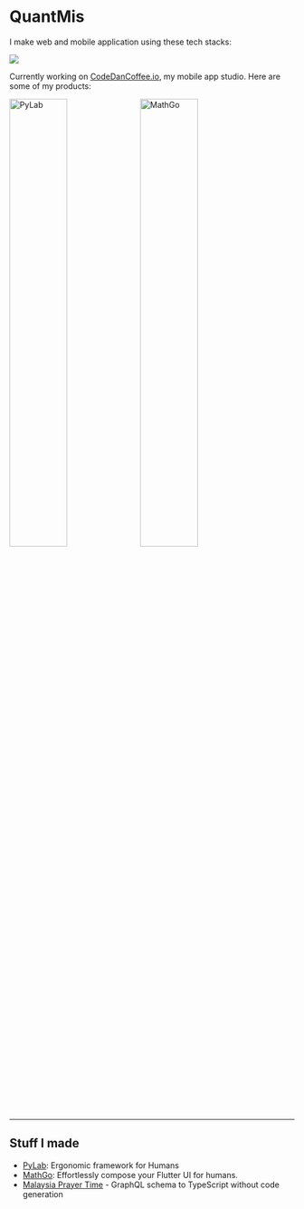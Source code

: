 # QuantMis
I make web and mobile application using these tech stacks:
<p>
  <a href="https://skillicons.dev">
    <img src="https://skillicons.dev/icons?i=typescript,vue,php,laravel,dart,flutter,swift,swiftui" />
  </a>
</p>

Currently working on [CodeDanCoffee.io](https://codedancoffee.io), my mobile app studio. Here are some of my products:

<!--- ![SaltyAom's Raiden Shogun cosplay](https://github.com/SaltyAom/SaltyAom/assets/35027979/a5fb5435-79a2-4dc7-9eb8-dd6c8af5969e) --->

<!--- <img src=https://github.com/SaltyAom/SaltyAom/assets/35027979/68725802-2675-4a11-ad45-eb1bcc3e5827 alt="SaltyAom's Nightingale cosplay" /> --->

<!--- <img src=https://github.com/SaltyAom/SaltyAom/assets/35027979/0ad0cf6f-cfdc-4450-9113-d0b31342b907 alt="SaltyAom's Haruna cosplay" /> --->

<p>
  <img src=https://codedancoffee.io/assets/pylab.png alt="PyLab" width="45%" />
  <img src=https://codedancoffee.io/assets/mathgo2.jpeg alt="MathGo" width="45%" />
</p>
<br />

---

## Stuff I made
- [PyLab](https://elysiajs.com): Ergonomic framework for Humans
- [MathGo](https://niku.saltyaom.com): Effortlessly compose your Flutter UI for humans.
- [Malaysia Prayer Time](https://github.com/saltyaom/mobius) - GraphQL schema to TypeScript without code generation
